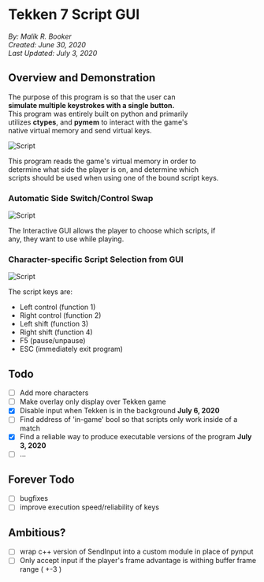 # Tekken 7 Script GUI
*By: Malik R. Booker  
Created: June 30, 2020  
Last Updated: July 3, 2020*
  
  
## Overview and Demonstration
The purpose of this program is so that the user can  
**simulate multiple keystrokes with a single button.**  
This program was entirely built on python and primarily  
utilizes **ctypes**, and **pymem** to interact with the game's  
native virtual memory and send virtual keys.  

![Script](demo_/overviewdemo.gif)  
  
This program reads the game's virtual memory in order to  
determine what side the player is on, and determine which  
scripts should be used when using one of the bound script keys. 

### Automatic Side Switch/Control Swap
![Script](demo_/SideSwitchDemo.gif)  

The Interactive GUI allows the player to choose which scripts, if  
any, they want to use while playing.
   
### Character-specific Script Selection from GUI
![Script](demo_/GuiDemo.gif)  
  
The script keys are:
- Left control (function 1)
- Right control (function 2)
- Left shift (function 3)
- Right shift (function 4)
- F5 (pause/unpause)
- ESC (immediately exit program)

## Todo
- [ ] Add more characters
- [ ] Make overlay only display over Tekken game
- [x] Disable input when Tekken is in the background **July 6, 2020**
- [ ] Find address of 'in-game' bool so that scripts only work inside of a match
- [x] Find a reliable way to produce executable versions of the program **July 3, 2020**
- [ ] ...

## Forever Todo
- [ ] bugfixes
- [ ] improve execution speed/reliability of keys

## Ambitious?
- [ ] wrap c++ version of SendInput into a custom module in place of pynput
- [ ] Only accept input if the player's frame advantage is withing buffer frame range ( +-3 )
